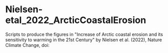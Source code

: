 # Nielsen-etal_2022_ArcticCoastalErosion

Scripts to produce the figures in "Increase of Arctic coastal erosion and its sensitivity to warming in the 21st Century" by Nielsen et al. (2022), Nature Climate Change, doi: 


